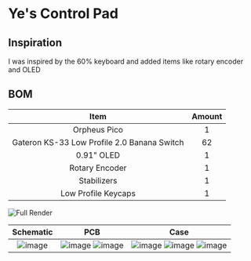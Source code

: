# Ye's Control Pad

## Inspiration
I was inspired by the 60% keyboard and added items like rotary encoder and OLED

## BOM
| Item                                  | Amount |
| :-----------------------------------: | :----: |
| Orpheus Pico                          | 1      |
| Gateron KS-33 Low Profile 2.0 Banana Switch | 62     |
| 0.91" OLED                            | 1      |
| Rotary Encoder                        | 1      |
| Stabilizers                           | 1      |
| Low Profile Keycaps                   | 1      |


![Full Render](https://hc-cdn.hel1.your-objectstorage.com/s/v3/3b41b7217e36ed13d95c0eb571d1591cf89b5c2f_full-render.png)

Schematic            |  PCB         |   Case
:-------------------------:|:-------------------------:|:-------------------------:|
![image](https://hc-cdn.hel1.your-objectstorage.com/s/v3/68b64360c906b6642c1164a3aad667210d950fa3_schematic.png)    |  ![image](https://hc-cdn.hel1.your-objectstorage.com/s/v3/951e3e7020749dce2f00328574100047af6f5989_image.png) ![image](https://hc-cdn.hel1.your-objectstorage.com/s/v3/dfda62432ffd2883d383f37fb5340edac2ef905c_pcb.png) | ![image](https://hc-cdn.hel1.your-objectstorage.com/s/v3/20668ae7ccb045ee6faab48f73537e892de863e9_image.png) ![image](https://hc-cdn.hel1.your-objectstorage.com/s/v3/b708f7f01c34ae1de8bbfdba98738f872309e857_image.png) ![image](https://hc-cdn.hel1.your-objectstorage.com/s/v3/6a3e047e8d4fff4ad8376091ef730125d38bc5d0_image.png)
